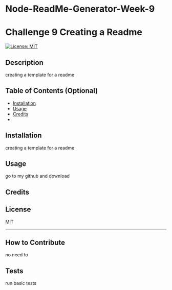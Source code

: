 # Node-ReadMe-Generator-Week-9
# Challenge 9 Creating a Readme
[![License: MIT](https://img.shields.io/badge/License-MIT-yellow.svg)](https://opensource.org/licenses/MIT)

  ## Description
  creating a template for a readme

  ## Table of Contents (Optional)
  
  - [Installation](#installation)
  - [Usage](#usage)
  - [Credits](#credits)
  - 
  
  ## Installation
  creating a template for a readme
  
  ## Usage
  go to my github and download
  
  ## Credits

  
  ## License
  MIT
  
  
  ---
  
  ## How to Contribute
  no need to
  
  ## Tests
  run basic tests
